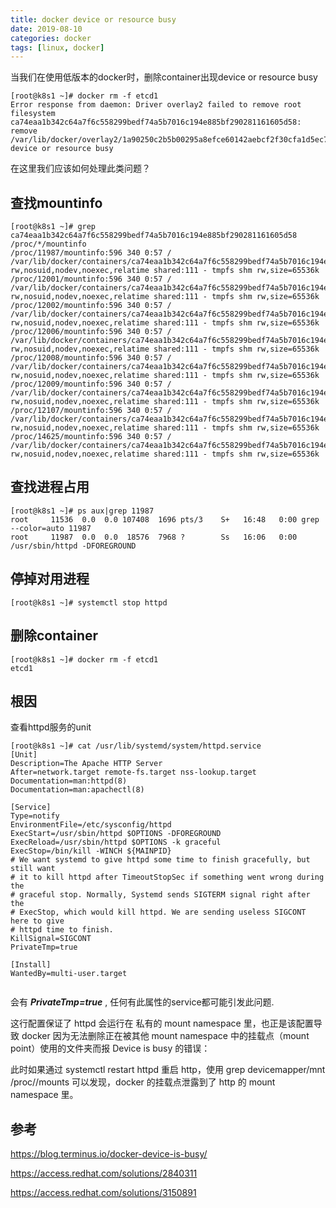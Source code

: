 ```yaml
---
title: docker device or resource busy
date: 2019-08-10
categories: docker
tags: [linux, docker]
---
```



当我们在使用低版本的docker时，删除container出现device or resource busy

```
[root@k8s1 ~]# docker rm -f etcd1
Error response from daemon: Driver overlay2 failed to remove root filesystem ca74eaa1b342c64a7f6c558299bedf74a5b7016c194e885bf290281161605d58: remove /var/lib/docker/overlay2/1a90250c2b5b00295a8efce60142aebcf2f30cfa1d5ec7c029e250c5a3a90951/merged: device or resource busy
```



在这里我们应该如何处理此类问题？

## 查找mountinfo




```
[root@k8s1 ~]# grep ca74eaa1b342c64a7f6c558299bedf74a5b7016c194e885bf290281161605d58 /proc/*/mountinfo
/proc/11987/mountinfo:596 340 0:57 / /var/lib/docker/containers/ca74eaa1b342c64a7f6c558299bedf74a5b7016c194e885bf290281161605d58/shm rw,nosuid,nodev,noexec,relatime shared:111 - tmpfs shm rw,size=65536k
/proc/12001/mountinfo:596 340 0:57 / /var/lib/docker/containers/ca74eaa1b342c64a7f6c558299bedf74a5b7016c194e885bf290281161605d58/shm rw,nosuid,nodev,noexec,relatime shared:111 - tmpfs shm rw,size=65536k
/proc/12002/mountinfo:596 340 0:57 / /var/lib/docker/containers/ca74eaa1b342c64a7f6c558299bedf74a5b7016c194e885bf290281161605d58/shm rw,nosuid,nodev,noexec,relatime shared:111 - tmpfs shm rw,size=65536k
/proc/12006/mountinfo:596 340 0:57 / /var/lib/docker/containers/ca74eaa1b342c64a7f6c558299bedf74a5b7016c194e885bf290281161605d58/shm rw,nosuid,nodev,noexec,relatime shared:111 - tmpfs shm rw,size=65536k
/proc/12008/mountinfo:596 340 0:57 / /var/lib/docker/containers/ca74eaa1b342c64a7f6c558299bedf74a5b7016c194e885bf290281161605d58/shm rw,nosuid,nodev,noexec,relatime shared:111 - tmpfs shm rw,size=65536k
/proc/12009/mountinfo:596 340 0:57 / /var/lib/docker/containers/ca74eaa1b342c64a7f6c558299bedf74a5b7016c194e885bf290281161605d58/shm rw,nosuid,nodev,noexec,relatime shared:111 - tmpfs shm rw,size=65536k
/proc/12107/mountinfo:596 340 0:57 / /var/lib/docker/containers/ca74eaa1b342c64a7f6c558299bedf74a5b7016c194e885bf290281161605d58/shm rw,nosuid,nodev,noexec,relatime shared:111 - tmpfs shm rw,size=65536k
/proc/14625/mountinfo:596 340 0:57 / /var/lib/docker/containers/ca74eaa1b342c64a7f6c558299bedf74a5b7016c194e885bf290281161605d58/shm rw,nosuid,nodev,noexec,relatime shared:111 - tmpfs shm rw,size=65536k
```


## 查找进程占用



```
[root@k8s1 ~]# ps aux|grep 11987
root     11536  0.0  0.0 107408  1696 pts/3    S+   16:48   0:00 grep --color=auto 11987
root     11987  0.0  0.0  18576  7968 ?        Ss   16:06   0:00 /usr/sbin/httpd -DFOREGROUND
```


## 停掉对用进程

```
[root@k8s1 ~]# systemctl stop httpd
```


## 删除container



```
[root@k8s1 ~]# docker rm -f etcd1
etcd1
```



## 根因

查看httpd服务的unit
```
[root@k8s1 ~]# cat /usr/lib/systemd/system/httpd.service 
[Unit]
Description=The Apache HTTP Server
After=network.target remote-fs.target nss-lookup.target
Documentation=man:httpd(8)
Documentation=man:apachectl(8)

[Service]
Type=notify
EnvironmentFile=/etc/sysconfig/httpd
ExecStart=/usr/sbin/httpd $OPTIONS -DFOREGROUND
ExecReload=/usr/sbin/httpd $OPTIONS -k graceful
ExecStop=/bin/kill -WINCH ${MAINPID}
# We want systemd to give httpd some time to finish gracefully, but still want
# it to kill httpd after TimeoutStopSec if something went wrong during the
# graceful stop. Normally, Systemd sends SIGTERM signal right after the
# ExecStop, which would kill httpd. We are sending useless SIGCONT here to give
# httpd time to finish.
KillSignal=SIGCONT
PrivateTmp=true

[Install]
WantedBy=multi-user.target


```

会有 ***PrivateTmp=true*** , 任何有此属性的service都可能引发此问题.

这行配置保证了 httpd 会运行在 私有的 mount namespace 里，也正是该配置导致 docker 因为无法删除正在被其他 mount namespace 中的挂载点（mount point）使用的文件夹而报 Device is busy 的错误：

此时如果通过 systemctl restart httpd 重启 http，使用 grep devicemapper/mnt /proc/<nginx-master-pid>/mounts 可以发现，docker 的挂载点泄露到了 http 的 mount namespace 里。




## 参考

https://blog.terminus.io/docker-device-is-busy/

https://access.redhat.com/solutions/2840311

https://access.redhat.com/solutions/3150891
